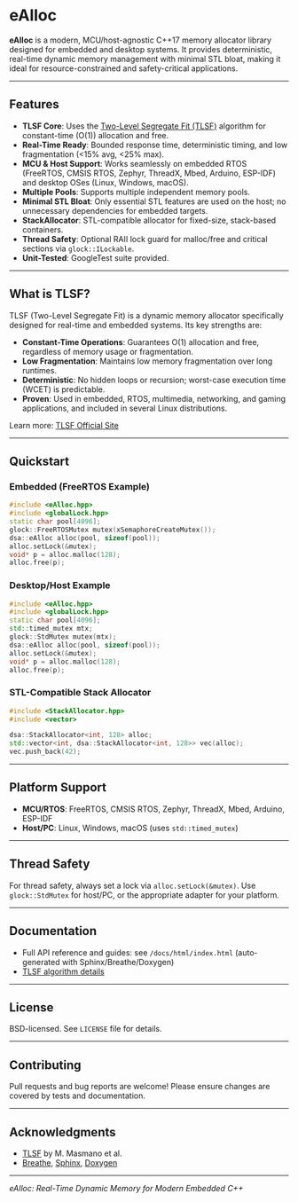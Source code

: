 # eAlloc

**eAlloc** is a modern, MCU/host-agnostic C++17 memory allocator library designed for embedded and desktop systems. It provides deterministic, real-time dynamic memory management with minimal STL bloat, making it ideal for resource-constrained and safety-critical applications.

---

## Features

- **TLSF Core**: Uses the [Two-Level Segregate Fit (TLSF)](http://www.gii.upv.es/tlsf/) algorithm for constant-time (O(1)) allocation and free.
- **Real-Time Ready**: Bounded response time, deterministic timing, and low fragmentation (<15% avg, <25% max).
- **MCU & Host Support**: Works seamlessly on embedded RTOS (FreeRTOS, CMSIS RTOS, Zephyr, ThreadX, Mbed, Arduino, ESP-IDF) and desktop OSes (Linux, Windows, macOS).
- **Multiple Pools**: Supports multiple independent memory pools.
- **Minimal STL Bloat**: Only essential STL features are used on the host; no unnecessary dependencies for embedded targets.
- **StackAllocator**: STL-compatible allocator for fixed-size, stack-based containers.
- **Thread Safety**: Optional RAII lock guard for malloc/free and critical sections via `glock::ILockable`.
- **Unit-Tested**: GoogleTest suite provided.

---

## What is TLSF?

TLSF (Two-Level Segregate Fit) is a dynamic memory allocator specifically designed for real-time and embedded systems. Its key strengths are:

- **Constant-Time Operations**: Guarantees O(1) allocation and free, regardless of memory usage or fragmentation.
- **Low Fragmentation**: Maintains low memory fragmentation over long runtimes.
- **Deterministic**: No hidden loops or recursion; worst-case execution time (WCET) is predictable.
- **Proven**: Used in embedded, RTOS, multimedia, networking, and gaming applications, and included in several Linux distributions.

Learn more: [TLSF Official Site](http://www.gii.upv.es/tlsf/)

---

## Quickstart

### Embedded (FreeRTOS Example)
```cpp
#include <eAlloc.hpp>
#include <globalLock.hpp>
static char pool[4096];
glock::FreeRTOSMutex mutex(xSemaphoreCreateMutex());
dsa::eAlloc alloc(pool, sizeof(pool));
alloc.setLock(&mutex);
void* p = alloc.malloc(128);
alloc.free(p);
```

### Desktop/Host Example
```cpp
#include <eAlloc.hpp>
#include <globalLock.hpp>
static char pool[4096];
std::timed_mutex mtx;
glock::StdMutex mutex(mtx);
dsa::eAlloc alloc(pool, sizeof(pool));
alloc.setLock(&mutex);
void* p = alloc.malloc(128);
alloc.free(p);
```

### STL-Compatible Stack Allocator
```cpp
#include <StackAllocator.hpp>
#include <vector>

dsa::StackAllocator<int, 128> alloc;
std::vector<int, dsa::StackAllocator<int, 128>> vec(alloc);
vec.push_back(42);
```

---

## Platform Support
- **MCU/RTOS**: FreeRTOS, CMSIS RTOS, Zephyr, ThreadX, Mbed, Arduino, ESP-IDF
- **Host/PC**: Linux, Windows, macOS (uses `std::timed_mutex`)

---

## Thread Safety
For thread safety, always set a lock via `alloc.setLock(&mutex)`. Use `glock::StdMutex` for host/PC, or the appropriate adapter for your platform.

---

## Documentation
- Full API reference and guides: see `/docs/html/index.html` (auto-generated with Sphinx/Breathe/Doxygen)
- [TLSF algorithm details](http://www.gii.upv.es/tlsf/)

---

## License
BSD-licensed. See `LICENSE` file for details.

---

## Contributing
Pull requests and bug reports are welcome! Please ensure changes are covered by tests and documentation.

---

## Acknowledgments
- [TLSF](http://www.gii.upv.es/tlsf/) by M. Masmano et al.
- [Breathe](https://breathe.readthedocs.io/), [Sphinx](https://www.sphinx-doc.org/), [Doxygen](https://www.doxygen.nl/)

---

*eAlloc: Real-Time Dynamic Memory for Modern Embedded C++*
